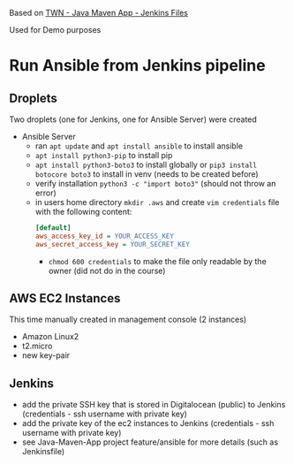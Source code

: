 Based on [TWN - Java Maven App - Jenkins Files](https://gitlab.com/twn-devops-bootcamp/latest/08-jenkins/java-maven-app)

Used for Demo purposes

# Run Ansible from Jenkins pipeline

## Droplets
Two droplets (one for Jenkins, one for Ansible Server) were created
- Ansible Server
    - ran `apt update` and `apt install ansible` to install ansible
    - `apt install python3-pip` to install pip
    - `apt install python3-boto3` to install globally or `pip3 install botocore boto3` to install in venv (needs to be created before)
    - verify installation `python3 -c "import boto3"` (should not throw an error)
    - in users home directory `mkdir .aws` and create `vim credentials` file with the following content:
      ```ini
      [default]
      aws_access_key_id = YOUR_ACCESS_KEY
      aws_secret_access_key = YOUR_SECRET_KEY
      ```
        - `chmod 600 credentials` to make the file only readable by the owner (did not do in the course)

## AWS EC2 Instances
This time manually created in management console (2 instances)
- Amazon Linux2
- t2.micro
- new key-pair

## Jenkins
- add the private SSH key that is stored in Digitalocean (public) to Jenkins (credentials - ssh username with private key)
- add the private key of the ec2 instances to Jenkins (credentials - ssh username with private key)
- see Java-Maven-App project feature/ansible for more details (such as Jenkinsfile)

